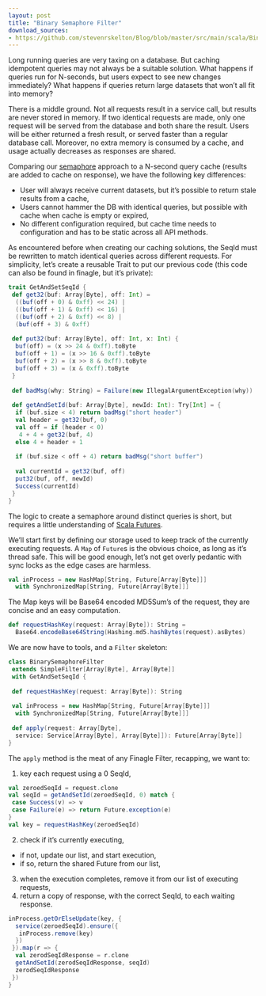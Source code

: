 ```yaml
---
layout: post
title: "Binary Semaphore Filter"
download_sources:
- https://github.com/stevenrskelton/Blog/blob/master/src/main/scala/Binary-Semaphore-Filter.scala
---
```


Long running queries are very taxing on a database. But caching idempotent queries may not always be a suitable solution.
What happens if queries run for N-seconds, but users expect to see new changes immediately?
What happens if queries return large datasets that won’t all fit into memory?

There is a middle ground. Not all requests result in a service call, but results are never stored in memory. If two identical requests are made, only one request will be served from the database and both share the result. Users will be either returned a fresh result, or served faster than a regular database call. Moreover, no extra memory is consumed by a cache, and usage actually decreases as responses are shared.

Comparing our [semaphore](http://en.wikipedia.org/wiki/Semaphore_%28programming%29) approach to a N-second query cache (results are added to cache on response), we have the following key differences:

- User will always receive current datasets, but it’s possible to return stale results from a cache,
- Users cannot hammer the DB with identical queries, but possible with cache when cache is empty or expired,
- No different configuration required, but cache time needs to configuration and has to be static across all API methods.

As encountered before when creating our caching solutions, the SeqId must be rewritten to match identical queries across different requests.
For simplicity, let’s create a reusable Trait to put our previous code (this code can also be found in finagle, but it’s private):

```scala
trait GetAndSetSeqId {
 def get32(buf: Array[Byte], off: Int) =
  ((buf(off + 0) & 0xff) << 24) |
  ((buf(off + 1) & 0xff) << 16) |
  ((buf(off + 2) & 0xff) << 8) |
  (buf(off + 3) & 0xff)
 
 def put32(buf: Array[Byte], off: Int, x: Int) {
  buf(off) = (x >> 24 & 0xff).toByte
  buf(off + 1) = (x >> 16 & 0xff).toByte
  buf(off + 2) = (x >> 8 & 0xff).toByte
  buf(off + 3) = (x & 0xff).toByte
 }
 
 def badMsg(why: String) = Failure(new IllegalArgumentException(why))
 
 def getAndSetId(buf: Array[Byte], newId: Int): Try[Int] = {
  if (buf.size < 4) return badMsg("short header")
  val header = get32(buf, 0)
  val off = if (header < 0)
   4 + 4 + get32(buf, 4)
  else 4 + header + 1
 
  if (buf.size < off + 4) return badMsg("short buffer")
 
  val currentId = get32(buf, off)
  put32(buf, off, newId)
  Success(currentId)
 }
}
```

The logic to create a semaphore around distinct queries is short, but requires a little understanding of [Scala Futures](https://github.com/twitter/util/blob/master/util-core/src/main/scala/com/twitter/util/Future.scala).

We’ll start first by defining our storage used to keep track of the currently executing requests. A `Map` of `Future`s is the obvious choice, as long as it’s thread safe. This will be good enough, let’s not get overly pedantic with sync locks as the edge cases are harmless.

```scala
val inProcess = new HashMap[String, Future[Array[Byte]]] 
  with SynchronizedMap[String, Future[Array[Byte]]]
```

The Map keys will be Base64 encoded MD5Sum’s of the request, they are concise and an easy computation.

```scala
def requestHashKey(request: Array[Byte]): String =
  Base64.encodeBase64String(Hashing.md5.hashBytes(request).asBytes)
```

We are now have to tools, and a `Filter` skeleton:

```scala
class BinarySemaphoreFilter 
 extends SimpleFilter[Array[Byte], Array[Byte]] 
 with GetAndSetSeqId {
 
 def requestHashKey(request: Array[Byte]): String
 
 val inProcess = new HashMap[String, Future[Array[Byte]]] 
  with SynchronizedMap[String, Future[Array[Byte]]]
 
 def apply(request: Array[Byte], 
  service: Service[Array[Byte], Array[Byte]]): Future[Array[Byte]]
}
```

The `apply` method is the meat of any Finagle Filter, recapping, we want to:

1. key each request using a 0 SeqId,

```scala
val zeroedSeqId = request.clone
val seqId = getAndSetId(zeroedSeqId, 0) match {
 case Success(v) => v
 case Failure(e) => return Future.exception(e)
}
val key = requestHashKey(zeroedSeqId)
```

2. check if it’s currently executing,
- if not, update our list, and start execution,
- if so, return the shared Future from our list,
3. when the execution completes, remove it from our list of executing requests,
4. return a copy of response, with the correct SeqId, to each waiting response.

```scala
inProcess.getOrElseUpdate(key, {
  service(zeroedSeqId).ensure({
   inProcess.remove(key)
  })
 }).map(r => {
  val zerodSeqIdResponse = r.clone
  getAndSetId(zerodSeqIdResponse, seqId)
  zerodSeqIdResponse
 })
}
```

